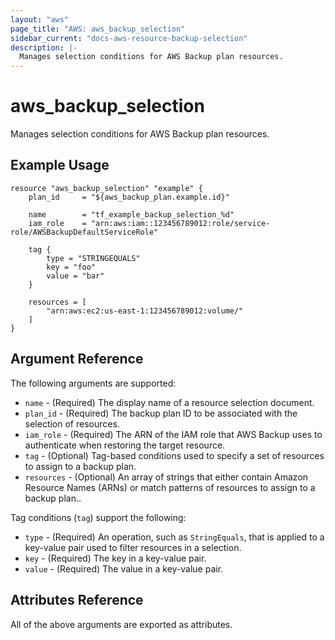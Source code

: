 ```yaml
---
layout: "aws"
page_title: "AWS: aws_backup_selection"
sidebar_current: "docs-aws-resource-backup-selection"
description: |-
  Manages selection conditions for AWS Backup plan resources.
---
```


# aws_backup_selection

Manages selection conditions for AWS Backup plan resources.

## Example Usage

```hcl
resource "aws_backup_selection" "example" {
	plan_id 	= "${aws_backup_plan.example.id}"

	name 		= "tf_example_backup_selection_%d"
	iam_role 	= "arn:aws:iam::123456789012:role/service-role/AWSBackupDefaultServiceRole"

	tag {
		type = "STRINGEQUALS"
		key = "foo"
		value = "bar"
	}

	resources = [
		"arn:aws:ec2:us-east-1:123456789012:volume/"
	]
}
```

## Argument Reference

The following arguments are supported:

* `name` - (Required) The display name of a resource selection document.
* `plan_id` - (Required) The backup plan ID to be associated with the selection of resources.
* `iam_role` - (Required) The ARN of the IAM role that AWS Backup uses to authenticate when restoring the target resource.
* `tag` - (Optional) Tag-based conditions used to specify a set of resources to assign to a backup plan.
* `resources` - (Optional) An array of strings that either contain Amazon Resource Names (ARNs) or match patterns of resources to assign to a backup plan..

Tag conditions (`tag`) support the following:

* `type` - (Required) An operation, such as `StringEquals`, that is applied to a key-value pair used to filter resources in a selection.
* `key` - (Required) The key in a key-value pair.
* `value` - (Required) The value in a key-value pair.

## Attributes Reference

All of the above arguments are exported as attributes.
